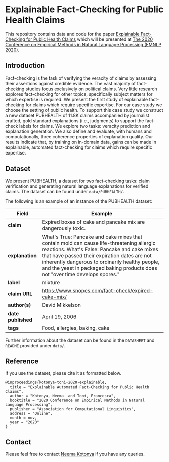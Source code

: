 # Explainable Fact-Checking for Public Health Claims

This repository contains data and code for the paper [Explainable Fact-Checking for Public Health Claims](https://neemakot.github.io/publication/emnlp2020/) which will be presented at [The 2020 Conference on Empirical Methods in Natural Language Processing (EMNLP 2020)](https://2020.emnlp.org/papers/main).

## Introduction

Fact-checking is the task of verifying the veracity of claims by assessing their assertions against credible evidence. The vast majority of fact-checking studies focus exclusively on political claims. Very little research explores fact-checking for other topics, specifically subject matters for which expertise is required. We present the first study of explainable fact-checking for claims which require specific expertise. For our case study we choose the setting of public health. To support this case study we construct a new dataset PUBHEALTH of 11.8K claims accompanied by journalist crafted, gold standard explanations (i.e., judgments) to support the fact-check labels for claims. We explore two tasks: veracity prediction and explanation generation. We also define and evaluate, with humans and computationally, three coherence properties of explanation quality. Our results indicate that, by training on in-domain data, gains can be made in explainable, automated fact-checking for claims which require specific expertise.

## Dataset

We present PUBHEALTH, a dataset for two fact-checking tasks: claim verification and generating natural language explanations for verified claims. The dataset can be found under ``data/PUBHEALTH/``. 

The following is an example of an instance of the PUBHEALTH dataset:

|  Field              |  Example        |
| ------------   | ------- |
| __claim__  	     | Expired boxes of cake and pancake mix are dangerously toxic. |
| __explanation__    | What's True:  Pancake and cake mixes that contain mold can cause life-threatening allergic reactions. What's False: Pancake and cake mixes that have passed their expiration dates are not inherently dangerous to ordinarily healthy people, and the yeast in packaged baking products does not "over time develops spores." |
| __label__          |  mixture      |
| __claim URL__     | https://www.snopes.com/fact-check/expired-cake-mix/ |
| __author(s)__        | David Mikkelson | 
| __date published__ | April 19, 2006 |
| __tags__           | Food, allergies, baking, cake |


Further information about the dataset can be found in the ``DATASHEET`` and ``README`` provided under `data/`.


## Reference

If you use the dataset, please cite it as formatted below.

```
@inproceedings{kotonya-toni-2020-explainable,
  title = "Explainable Automated Fact-Checking for Public Health Claims",
  author = "Kotonya, Neema  and Toni, Francesca",
  booktitle = "2020 Conference on Empirical Methods in Natural Language Processing",
  publisher = "Association for Computational Linguistics",
  address = "Online",
  month = nov,
  year = "2020"
}
```

## Contact

Please feel free to contact [Neema Kotonya](mailto:nk2418@ic.ac.uk) if you have any queries.